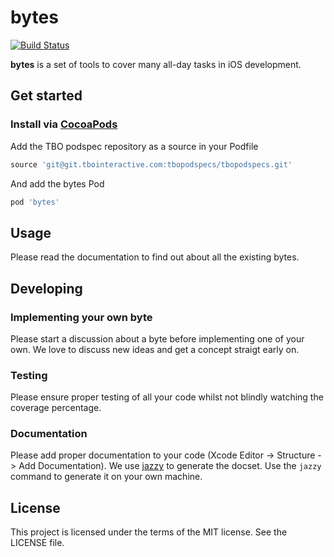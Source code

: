 # bytes

[![Build Status](https://travis-ci.org/tbointeractive/bytes.svg?branch=develop)](https://travis-ci.org/tbointeractive/bytes)
<!-- [![coverage report](http://git.tbointeractive.com/chorstmann/bytes/badges/develop/coverage.svg)](http://git.tbointeractive.com/chorstmann/bytes/commits/develop) -->

**bytes** is a set of tools to cover many all-day tasks in iOS development.

## Get started
### Install via [CocoaPods](http://cocoapods.org/)

Add the TBO podspec repository as a source in your Podfile
```ruby
source 'git@git.tbointeractive.com:tbopodspecs/tbopodspecs.git'
```

And add the bytes Pod
```ruby
pod 'bytes'
```

## Usage
Please read the documentation to find out about all the existing bytes.

## Developing

### Implementing your own byte
Please start a discussion about a byte before implementing one of your own. We love to discuss new ideas and get a concept straigt early on.

### Testing
Please ensure proper testing of all your code whilst not blindly watching the coverage percentage.

### Documentation
Please add proper documentation to your code (Xcode Editor -> Structure -> Add Documentation). We use [jazzy](https://github.com/realm/jazzy) to generate the docset. Use the `jazzy` command to generate it on your own machine.

## License
This project is licensed under the terms of the MIT license. See the LICENSE file.

